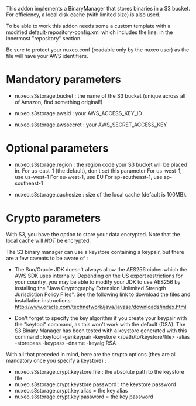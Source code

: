 This addon implements a BinaryManager that stores binaries in a S3 bucket.
For efficiency, a local disk cache (with limited size) is also used.

To be able to work this addon needs some a custom template with a modified
default-repository-config.xml which includes the line:
<binaryManager class="org.nuxeo.ecm.core.storage.sql.S3BinaryManager" />
in the innermost "repository" section.

Be sure to protect your nuxeo.conf (readable only by the nuxeo user) as the
file will have your AWS identifiers.

# Mandatory parameters

- nuxeo.s3storage.bucket : the name of the S3 bucket (unique across all of
  Amazon, find something original!)

- nuxeo.s3storage.awsid : your AWS_ACCESS_KEY_ID

- nuxeo.s3storage.awssecret : your AWS_SECRET_ACCESS_KEY


# Optional parameters

- nuxeo.s3storage.region : the region code your S3 bucket will be placed in.
  For us-east-1 (the default), don't set this parameter
  For us-west-1, use us-west-1
  For eu-west-1, use EU
  For ap-southeast-1, use ap-southeast-1

- nuxeo.s3storage.cachesize : size of the local cache (default is 100MB).


# Crypto parameters

With S3, you have the option to store your data encrypted.
Note that the local cache will *NOT* be encrypted.

The S3 binary manager can use a keystore containing a keypair, but there are
a few caveats to be aware of :

- The Sun/Oracle JDK doesn't always allow the AES256 cipher which the AWS SDK
  uses internally.
  Depending on the US export restrictions for your country, you may be able to
  modify your JDK to use AES256 by installing the "Java Cryptography Extension
  Unlimited Strength Jurisdiction Policy Files". See the following link to
  download the files and installation instructions:
  http://www.oracle.com/technetwork/java/javase/downloads/index.html

- Don't forget to specify the key algorithm if you create your keypair with the
  "keytool" command, as this won't work with the default (DSA).
  The S3 Binary Manager has been tested with a keystore generated with this
  command :
  keytool -genkeypair -keystore </path/to/keystore/file> -alias <key alias>
      -storepass <keystore password> -keypass <key password>
      -dname <key distinguished name> -keyalg RSA

With all that preceded in mind, here are the crypto options (they are all
mandatory once you specify a keystore) :

- nuxeo.s3storage.crypt.keystore.file : the absolute path to the keystore file
- nuxeo.s3storage.crypt.keystore.password : the keystore password
- nuxeo.s3storage.crypt.key.alias = the key alias
- nuxeo.s3storage.crypt.key.password = the key password

